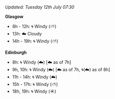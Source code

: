 *Updated: Tuesday 12th July 07:30*

**Glasgow**

* 8h - 12h: :cyclone: Windy (:partly_sunny:)
* 13h: :cloud: Cloudy
* 14h - 19h: :cyclone: Windy (:partly_sunny:)

**Edinburgh**

* 8h: :cyclone: Windy (:cloud:) [:cloud: as of 7h]
* 9h, 10h: :cyclone: Windy (:cloud:) [:cloud: as of 7h, :cyclone:(:cloud:) as of 8h]
* 11h - 14h: :cyclone: Windy (:cloud:)
* 15h - 17h: :cyclone: Windy (:partly_sunny:)
* 18h, 19h: :cyclone: Windy (:sunny:)
